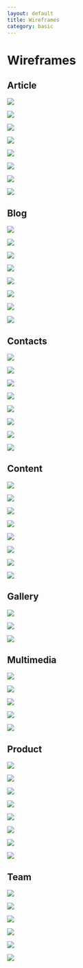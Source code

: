 ```yaml
---
layout: default
title: Wireframes
category: basic
---
```


# Wireframes

## Article

![](/images/frontend/wireframes/Article%20%231.png)

![](/images/frontend/wireframes/Article%20%232.png)

![](/images/frontend/wireframes/Article%20%233.png)

![](/images/frontend/wireframes/Article%20%234.png)

![](/images/frontend/wireframes/Article%20%235.png)

![](/images/frontend/wireframes/Article%20%236.png)

![](/images/frontend/wireframes/Article%20%237.png)

![](/images/frontend/wireframes/Article%20%238.png)

## Blog

![](/images/frontend/wireframes/Blog%20%231.png)

![](/images/frontend/wireframes/Blog%20%232.png)

![](/images/frontend/wireframes/Blog%20%233.png)

![](/images/frontend/wireframes/Blog%20%234.png)

![](/images/frontend/wireframes/Blog%20%235.png)

![](/images/frontend/wireframes/Blog%20%236.png)

![](/images/frontend/wireframes/Blog%20%237.png)

![](/images/frontend/wireframes/Blog%20%238.png)

## Contacts

![](/images/frontend/wireframes/Contacts%20%231.png)

![](/images/frontend/wireframes/Contacts%20%232.png)

![](/images/frontend/wireframes/Contacts%20%233.png)

![](/images/frontend/wireframes/Contacts%20%234.png)

![](/images/frontend/wireframes/Contacts%20%235.png)

![](/images/frontend/wireframes/Contacts%20%236.png)

![](/images/frontend/wireframes/Contacts%20%237.png)

![](/images/frontend/wireframes/Contacts%20%238.png)

## Content

![](/images/frontend/wireframes/Content%20%231.png)

![](/images/frontend/wireframes/Content%20%232.png)

![](/images/frontend/wireframes/Content%20%233.png)

![](/images/frontend/wireframes/Content%20%234.png)

![](/images/frontend/wireframes/Content%20%235.png)

![](/images/frontend/wireframes/Content%20%236.png)

![](/images/frontend/wireframes/Content%20%237.png)

![](/images/frontend/wireframes/Content%20%238.png)

## Gallery

![](/images/frontend/wireframes/Gallery%20%231.png)

![](/images/frontend/wireframes/Gallery%20%232.png)

![](/images/frontend/wireframes/Gallery%20%232.png)

## Multimedia

![](/images/frontend/wireframes/Multimedia%20%231.png)

![](/images/frontend/wireframes/Multimedia%20%232.png)

![](/images/frontend/wireframes/Multimedia%20%233.png)

![](/images/frontend/wireframes/Multimedia%20%234.png)

![](/images/frontend/wireframes/Multimedia%20%235.png)

## Product

![](/images/frontend/wireframes/Product%20%231.png)

![](/images/frontend/wireframes/Product%20%232.png)

![](/images/frontend/wireframes/Product%20%233.png)

![](/images/frontend/wireframes/Product%20%234.png)

![](/images/frontend/wireframes/Product%20%235.png)

![](/images/frontend/wireframes/Product%20%236.png)

![](/images/frontend/wireframes/Product%20%237.png)

![](/images/frontend/wireframes/Product%20%238.png)

## Team

![](/images/frontend/wireframes/Team%20%231.png)

![](/images/frontend/wireframes/Team%20%232.png)

![](/images/frontend/wireframes/Team%20%233.png)

![](/images/frontend/wireframes/Team%20%234.png)

![](/images/frontend/wireframes/Team%20%235.png)

![](/images/frontend/wireframes/Team%20%236.png)
